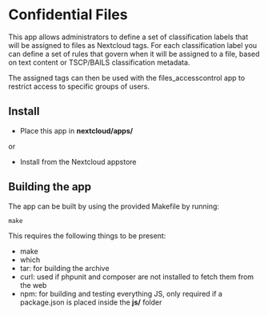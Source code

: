 # Confidential Files

This app allows administrators to define a set of classification labels that will be assigned to files as Nextcloud tags.
For each classification label you can define a set of rules that govern when it will be assigned to a file,
based on text content or TSCP/BAILS classification metadata.

The assigned tags can then be used with the files_accesscontrol app to restrict access to specific groups of users.


## Install
* Place this app in **nextcloud/apps/**

or

* Install from the Nextcloud appstore

## Building the app

The app can be built by using the provided Makefile by running:

    make

This requires the following things to be present:
* make
* which
* tar: for building the archive
* curl: used if phpunit and composer are not installed to fetch them from the web
* npm: for building and testing everything JS, only required if a package.json is placed inside the **js/** folder
